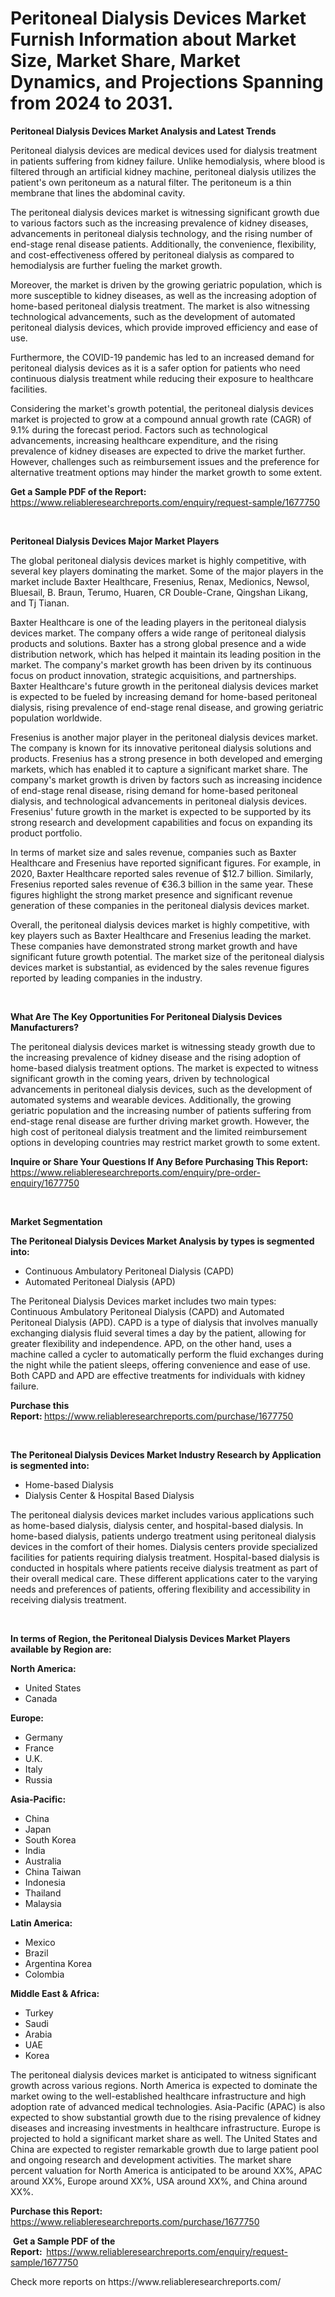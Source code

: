 <p><h1>Peritoneal Dialysis Devices Market Furnish Information about Market Size, Market Share, Market Dynamics, and Projections Spanning from 2024 to 2031.</h1></p><p><strong>Peritoneal Dialysis Devices Market Analysis and Latest Trends</strong></p>
<p><p>Peritoneal dialysis devices are medical devices used for dialysis treatment in patients suffering from kidney failure. Unlike hemodialysis, where blood is filtered through an artificial kidney machine, peritoneal dialysis utilizes the patient's own peritoneum as a natural filter. The peritoneum is a thin membrane that lines the abdominal cavity.</p><p>The peritoneal dialysis devices market is witnessing significant growth due to various factors such as the increasing prevalence of kidney diseases, advancements in peritoneal dialysis technology, and the rising number of end-stage renal disease patients. Additionally, the convenience, flexibility, and cost-effectiveness offered by peritoneal dialysis as compared to hemodialysis are further fueling the market growth.</p><p>Moreover, the market is driven by the growing geriatric population, which is more susceptible to kidney diseases, as well as the increasing adoption of home-based peritoneal dialysis treatment. The market is also witnessing technological advancements, such as the development of automated peritoneal dialysis devices, which provide improved efficiency and ease of use.</p><p>Furthermore, the COVID-19 pandemic has led to an increased demand for peritoneal dialysis devices as it is a safer option for patients who need continuous dialysis treatment while reducing their exposure to healthcare facilities.</p><p>Considering the market's growth potential, the peritoneal dialysis devices market is projected to grow at a compound annual growth rate (CAGR) of 9.1% during the forecast period. Factors such as technological advancements, increasing healthcare expenditure, and the rising prevalence of kidney diseases are expected to drive the market further. However, challenges such as reimbursement issues and the preference for alternative treatment options may hinder the market growth to some extent.</p></p>
<p><strong>Get a Sample PDF of the Report:&nbsp;</strong> <a href="https://www.reliableresearchreports.com/enquiry/request-sample/1677750">https://www.reliableresearchreports.com/enquiry/request-sample/1677750</a></p>
<p>&nbsp;</p>
<p><strong>Peritoneal Dialysis Devices Major Market Players</strong></p>
<p><p>The global peritoneal dialysis devices market is highly competitive, with several key players dominating the market. Some of the major players in the market include Baxter Healthcare, Fresenius, Renax, Medionics, Newsol, Bluesail, B. Braun, Terumo, Huaren, CR Double-Crane, Qingshan Likang, and Tj Tianan.</p><p>Baxter Healthcare is one of the leading players in the peritoneal dialysis devices market. The company offers a wide range of peritoneal dialysis products and solutions. Baxter has a strong global presence and a wide distribution network, which has helped it maintain its leading position in the market. The company's market growth has been driven by its continuous focus on product innovation, strategic acquisitions, and partnerships. Baxter Healthcare's future growth in the peritoneal dialysis devices market is expected to be fueled by increasing demand for home-based peritoneal dialysis, rising prevalence of end-stage renal disease, and growing geriatric population worldwide.</p><p>Fresenius is another major player in the peritoneal dialysis devices market. The company is known for its innovative peritoneal dialysis solutions and products. Fresenius has a strong presence in both developed and emerging markets, which has enabled it to capture a significant market share. The company's market growth is driven by factors such as increasing incidence of end-stage renal disease, rising demand for home-based peritoneal dialysis, and technological advancements in peritoneal dialysis devices. Fresenius' future growth in the market is expected to be supported by its strong research and development capabilities and focus on expanding its product portfolio.</p><p>In terms of market size and sales revenue, companies such as Baxter Healthcare and Fresenius have reported significant figures. For example, in 2020, Baxter Healthcare reported sales revenue of $12.7 billion. Similarly, Fresenius reported sales revenue of €36.3 billion in the same year. These figures highlight the strong market presence and significant revenue generation of these companies in the peritoneal dialysis devices market.</p><p>Overall, the peritoneal dialysis devices market is highly competitive, with key players such as Baxter Healthcare and Fresenius leading the market. These companies have demonstrated strong market growth and have significant future growth potential. The market size of the peritoneal dialysis devices market is substantial, as evidenced by the sales revenue figures reported by leading companies in the industry.</p></p>
<p>&nbsp;</p>
<p><strong>What Are The Key Opportunities For Peritoneal Dialysis Devices Manufacturers?</strong></p>
<p><p>The peritoneal dialysis devices market is witnessing steady growth due to the increasing prevalence of kidney disease and the rising adoption of home-based dialysis treatment options. The market is expected to witness significant growth in the coming years, driven by technological advancements in peritoneal dialysis devices, such as the development of automated systems and wearable devices. Additionally, the growing geriatric population and the increasing number of patients suffering from end-stage renal disease are further driving market growth. However, the high cost of peritoneal dialysis treatment and the limited reimbursement options in developing countries may restrict market growth to some extent.</p></p>
<p><strong>Inquire or Share Your Questions If Any Before Purchasing This Report:</strong> <a href="https://www.reliableresearchreports.com/enquiry/pre-order-enquiry/1677750">https://www.reliableresearchreports.com/enquiry/pre-order-enquiry/1677750</a></p>
<p>&nbsp;</p>
<p><strong>Market Segmentation</strong></p>
<p><strong>The Peritoneal Dialysis Devices Market Analysis by types is segmented into:</strong></p>
<p><ul><li>Continuous Ambulatory Peritoneal Dialysis (CAPD)</li><li>Automated Peritoneal Dialysis (APD)</li></ul></p>
<p><p>The Peritoneal Dialysis Devices market includes two main types: Continuous Ambulatory Peritoneal Dialysis (CAPD) and Automated Peritoneal Dialysis (APD). CAPD is a type of dialysis that involves manually exchanging dialysis fluid several times a day by the patient, allowing for greater flexibility and independence. APD, on the other hand, uses a machine called a cycler to automatically perform the fluid exchanges during the night while the patient sleeps, offering convenience and ease of use. Both CAPD and APD are effective treatments for individuals with kidney failure.</p></p>
<p><strong>Purchase this Report:&nbsp;</strong><a href="https://www.reliableresearchreports.com/purchase/1677750">https://www.reliableresearchreports.com/purchase/1677750</a></p>
<p>&nbsp;</p>
<p><strong>The Peritoneal Dialysis Devices Market Industry Research by Application is segmented into:</strong></p>
<p><ul><li>Home-based Dialysis</li><li>Dialysis Center & Hospital Based Dialysis</li></ul></p>
<p><p>The peritoneal dialysis devices market includes various applications such as home-based dialysis, dialysis center, and hospital-based dialysis. In home-based dialysis, patients undergo treatment using peritoneal dialysis devices in the comfort of their homes. Dialysis centers provide specialized facilities for patients requiring dialysis treatment. Hospital-based dialysis is conducted in hospitals where patients receive dialysis treatment as part of their overall medical care. These different applications cater to the varying needs and preferences of patients, offering flexibility and accessibility in receiving dialysis treatment.</p></p>
<p>&nbsp;</p>
<p><strong>In terms of Region, the Peritoneal Dialysis Devices Market Players available by Region are:</strong></p>
<p>
    <p> <strong> North America: </strong>
        <ul>
            <li>United States</li>
            <li>Canada</li>
        </ul>
        </p> 
    <p> <strong> Europe: </strong>
        <ul>
            <li>Germany</li>
            <li>France</li>
            <li>U.K.</li>
            <li>Italy</li>
            <li>Russia</li>
        </ul>
        </p> 
    <p> <strong> Asia-Pacific: </strong>
        <ul>
            <li>China</li>
            <li>Japan</li>
            <li>South Korea</li>
            <li>India</li>
            <li>Australia</li>
            <li>China Taiwan</li>
            <li>Indonesia</li>
            <li>Thailand</li>
            <li>Malaysia</li>
        </ul>
        </p> 
    <p> <strong> Latin America: </strong>
        <ul>
            <li>Mexico</li>
            <li>Brazil</li>
            <li>Argentina Korea</li>
            <li>Colombia</li>
        </ul>
        </p> 
    <p> <strong> Middle East & Africa: </strong>
        <ul>
            <li>Turkey</li>
            <li>Saudi</li>
            <li>Arabia</li>
            <li>UAE</li>
            <li>Korea</li>
        </ul>
    </p>
    </p>
<p><p>The peritoneal dialysis devices market is anticipated to witness significant growth across various regions. North America is expected to dominate the market owing to the well-established healthcare infrastructure and high adoption rate of advanced medical technologies. Asia-Pacific (APAC) is also expected to show substantial growth due to the rising prevalence of kidney diseases and increasing investments in healthcare infrastructure. Europe is projected to hold a significant market share as well. The United States and China are expected to register remarkable growth due to large patient pool and ongoing research and development activities. The market share percent valuation for North America is anticipated to be around XX%, APAC around XX%, Europe around XX%, USA around XX%, and China around XX%.</p></p>
<p><strong>Purchase this Report: </strong><a href="https://www.reliableresearchreports.com/purchase/1677750">https://www.reliableresearchreports.com/purchase/1677750</a></p>
<p>&nbsp;<strong>Get a Sample PDF of the Report:&nbsp;&nbsp;</strong><a href="https://www.reliableresearchreports.com/enquiry/request-sample/1677750">https://www.reliableresearchreports.com/enquiry/request-sample/1677750</a></p>
<p><strong></strong></p>
<p>Check more reports on https://www.reliableresearchreports.com/</p>